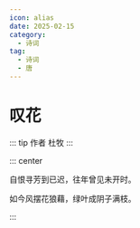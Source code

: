 ```yaml
---
icon: alias
date: 2025-02-15
category:
  - 诗词
tag:
  - 诗词
  - 唐
---
```


# 叹花

<!-- more -->

::: tip 作者
杜牧
:::



::: center

自恨寻芳到已迟，往年曾见未开时。

如今风摆花狼藉，绿叶成阴子满枝。

:::